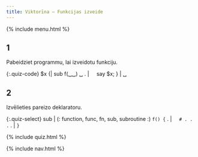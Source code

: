 ```yaml
---
title: Viktorīna — Funkcijas izveide
---
```


{% include menu.html %}

## 1

Pabeidziet programmu, lai izveidotu funkciju.

{:.quiz-code}
$x {| sub f(␣␣) ␣
. | &nbsp;&nbsp;&nbsp;&nbsp;say $x;
} | ␣

## 2

Izvēlieties pareizo deklaratoru.

{:.quiz-select}
sub | (: function, func, fn, sub, subroutine :) `f() {`
. | &nbsp;&nbsp;&nbsp;&nbsp;`# . . .`
. | `}`

{% include quiz.html %}

{% include nav.html %}